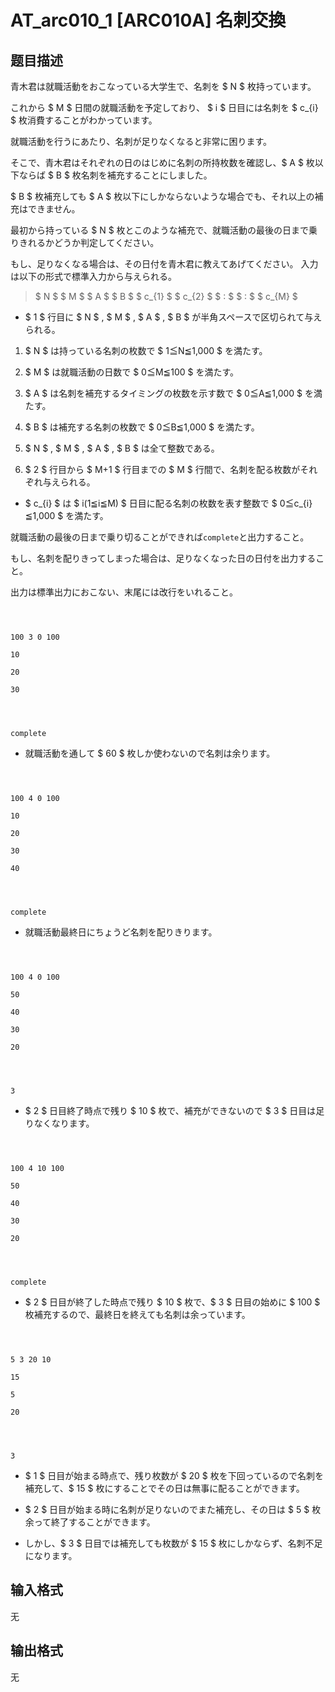 # AT_arc010_1 [ARC010A] 名刺交換

## 题目描述

[problemUrl]: https://atcoder.jp/contests/arc010/tasks/arc010_1

青木君は就職活動をおこなっている大学生で、名刺を $ N $ 枚持っています。  
 これから $ M $ 日間の就職活動を予定しており、 $ i $ 日目には名刺を $ c_{i} $ 枚消費することがわかっています。  
 就職活動を行うにあたり、名刺が足りなくなると非常に困ります。  
 そこで、青木君はそれぞれの日のはじめに名刺の所持枚数を確認し、$ A $ 枚以下ならば $ B $ 枚名刺を補充することにしました。  
 $ B $ 枚補充しても $ A $ 枚以下にしかならないような場合でも、それ以上の補充はできません。  
  
 最初から持っている $ N $ 枚とこのような補充で、就職活動の最後の日まで乗りきれるかどうか判定してください。  
 もし、足りなくなる場合は、その日付を青木君に教えてあげてください。 入力は以下の形式で標準入力から与えられる。

> $ N $ $ M $ $ A $ $ B $ $ c_{1} $ $ c_{2} $ $ : $ $ : $ $ c_{M} $

- $ 1 $ 行目に $ N $ , $ M $ , $ A $ , $ B $ が半角スペースで区切られて与えられる。

1. $ N $ は持っている名刺の枚数で $ 1≦N≦1,000 $ を満たす。
2. $ M $ は就職活動の日数で $ 0≦M≦100 $ を満たす。
3. $ A $ は名刺を補充するタイミングの枚数を示す数で $ 0≦A≦1,000 $ を満たす。
4. $ B $ は補充する名刺の枚数で $ 0≦B≦1,000 $ を満たす。
5. $ N $ , $ M $ , $ A $ , $ B $ は全て整数である。

5. $ 2 $ 行目から $ M+1 $ 行目までの $ M $ 行間で、名刺を配る枚数がそれぞれ与えられる。 
  - $ c_{i} $ は $ i(1≦i≦M) $ 日目に配る名刺の枚数を表す整数で $ 0≦c_{i}≦1,000 $ を満たす。
 就職活動の最後の日まで乗り切ることができれば`complete`と出力すること。  
 もし、名刺を配りきってしまった場合は、足りなくなった日の日付を出力すること。  
 出力は標準出力におこない、末尾には改行をいれること。  
```

100 3 0 100
10
20
30
```

 ```

complete
```

- 就職活動を通して $ 60 $ 枚しか使わないので名刺は余ります。
 
```

100 4 0 100
10
20
30
40
```

 ```

complete
```

- 就職活動最終日にちょうど名刺を配りきります。
 
```

100 4 0 100
50
40
30
20
```

 ```

3
```

- $ 2 $ 日目終了時点で残り $ 10 $ 枚で、補充ができないので $ 3 $ 日目は足りなくなります。
 
```

100 4 10 100
50
40
30
20
```

 ```

complete
```

- $ 2 $ 日目が終了した時点で残り $ 10 $ 枚で、$ 3 $ 日目の始めに $ 100 $ 枚補充するので、最終日を終えても名刺は余っています。
 
```

5 3 20 10
15
5
20
```

 ```

3
```

- $ 1 $ 日目が始まる時点で、残り枚数が $ 20 $ 枚を下回っているので名刺を補充して、$ 15 $ 枚にすることでその日は無事に配ることができます。
- $ 2 $ 日目が始まる時に名刺が足りないのでまた補充し、その日は $ 5 $ 枚余って終了することができます。
- しかし、$ 3 $ 日目では補充しても枚数が $ 15 $ 枚にしかならず、名刺不足になります。

## 输入格式

无

## 输出格式

无
